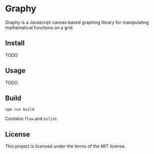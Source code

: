 # Graphy

Graphy is a Javascript canvas based graphing library for manipulating mathematical functions on a grid.

## Install

TODO

## Usage

TODO

## Build

`npm run build`

Contains `flow` and `eslint`

## License

This project is licensed under the terms of the MIT license.
